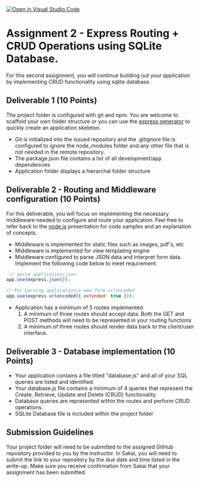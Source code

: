 [![Open in Visual Studio Code](https://classroom.github.com/assets/open-in-vscode-c66648af7eb3fe8bc4f294546bfd86ef473780cde1dea487d3c4ff354943c9ae.svg)](https://classroom.github.com/online_ide?assignment_repo_id=9384564&assignment_repo_type=AssignmentRepo)
# Assignment 2 - Express Routing + CRUD Operations using SQLite Database.
For this second assignment, you will continue building out your application by implementing CRUD functionality using sqlite database.   

## Deliverable 1 (10 Points)
The project folder is configured with git and npm. You are welcome to scaffold your own folder structure or you can use the [express generator](https://expressjs.com/en/starter/generator.html) to quickly create an application skeleton. 
- Git is initialized into the issued repository and the .gitignore file is configured to ignore the node_modules folder and any other file that is not needed in the remote repository.
- The package.json file contains a list of all development/app dependencies
- Application folder displays a hierarchal folder structure

## Deliverable 2 - Routing and Middleware configuration (10 Points)
For this deliverable, you will focus on implementing the necessary middleware needed to configure and route your application. Feel free to refer back to the [node.js](https://instructorc.github.io/site/slides/logic/nodejs.html) presentation for code samples and an explanation of concepts.
- Middleware is implemented for static files such as images, pdf's, etc
- Middleware is implemented for view templating engine
- Middleware configured to parse JSON data and interpret form data.  Implement the following code below to meet requirement.
``` javascript
 // parse application/json
app.use(express.json());

// For parsing application/x-www-form-urlencoded
app.use(express.urlencoded({ extended: true }));
```

- Application has a minimum of 5 routes implemented
  1.  A minimum of three routes should accept data. Both the GET and POST methods will need to be represented in your routing functions
  2.  A minimum of three routes should render data back to the client/user interface.
 
 

## Deliverable 3 - Database implementation (10 Points)
- Your application contains a file titled "database.js" and all of your SQL queries are listed and identified.
- Your database.js file contains a minimum of 4 queries that represent the Create, Retrieve, Update and Delete (CRUD) functionality.
- Database queries are represented within the routes and perform CRUD operations.
- SQLite Database file is included within the project folder


## Submission Guidelines
Your project folder will need to be submitted to the assigned GitHub repository provided to you by the instructor. In Sakai, you will need to submit the link to your repository by the due date and time listed in the write-up. Make sure you receive confirmation from Sakai that your assignment has been submitted.
